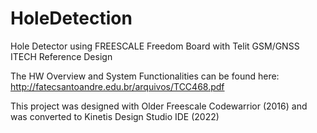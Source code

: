 # HoleDetection
Hole Detector using FREESCALE Freedom Board with Telit GSM/GNSS ITECH Reference Design

The HW Overview and System Functionalities can be found here: http://fatecsantoandre.edu.br/arquivos/TCC468.pdf

This project was designed with Older Freescale Codewarrior (2016) and was converted to Kinetis Design Studio IDE (2022)
